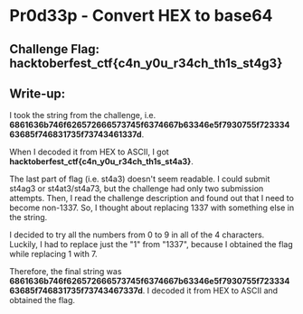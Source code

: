 # Pr0d33p - Convert HEX to base64

## Challenge Flag: hacktoberfest_ctf{c4n_y0u_r34ch_th1s_st4g3}

## Write-up:

I took the string from the challenge, i.e. **6861636b746f626572666573745f6374667b63346e5f7930755f72333463685f746831735f73743461337d**.

When I decoded it from HEX to ASCII, I got **hacktoberfest_ctf{c4n_y0u_r34ch_th1s_st4a3}**.

The last part of flag (i.e. st4a3) doesn't seem readable. I could submit st4ag3 or st4at3/st4a73, but the challenge had only two submission attempts. Then, I read the challenge description and found out that I need to become non-1337. So, I thought about replacing 1337 with something else in the string.

I decided to try all the numbers from 0 to 9 in all of the 4 characters. Luckily, I had to replace just the "1" from "1337", because I obtained the flag while replacing 1 with 7.

Therefore, the final string was **6861636b746f626572666573745f6374667b63346e5f7930755f72333463685f746831735f73743467337d**. I decoded it from HEX to ASCII and obtained the flag.